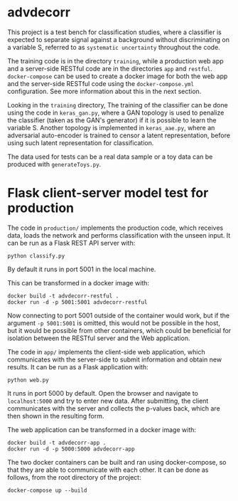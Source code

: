 # advdecorr

This project is a test bench for classification studies, where a classifier is expected to separate signal against a background without discriminating
on a variable S, referred to as `systematic uncertainty` throughout the code.

The training code is in the directory `training`, while a production web app and a server-side RESTful code are in the directories `app` and `restful`.
`docker-compose` can be used to create a docker image for both the web app and the server-side RESTful code using the `docker-compose.yml` configuration.
See more information about this in the next section.

Looking in the `training` directory, The training of the classifier can be done using the code in `keras_gan.py`,
where a GAN topology is used to penalize the classifier (taken as the GAN's generator)
if it is possible to learn the variable S. Another topology is implemented in `keras_aae.py`, where an adversarial auto-encoder is trained to censor
a latent representation, before using such latent representation for classification.

The data used for tests can be a real data sample or a toy data can be produced with `generateToys.py`.

# Flask client-server model test for production

The code in `production/` implements the production code, which receives data, loads the network and performs classification with the unseen input.
It can be run as a Flask REST API server with:

```
python classify.py
```

By default it runs in port 5001 in the local machine.

This can be transformed in a docker image with:

```
docker build -t advdecorr-restful .
docker run -d -p 5001:5001 advdecorr-restful
```

Now connecting to port 5001 outside of the container would work, but if the argument `-p 5001:5001` is omitted, this would not be possible in the host,
but it would be possible from other containers, which could be beneficial for isolation between the RESTful server and the Web application.

The code in `app/` implements the client-side web application, which communicates with the server-side to submit information and obtain new results.
It can be run as a Flask application with:

```
python web.py
```

It runs in port 5000 by default. Open the browser and navigate to `localhost:5000` and try to enter new data. After submitting, the client
communicates with the server and collects the p-values back, which are then shown in the resulting form.

The web application can be transformed in a docker image with:

```
docker build -t advdecorr-app .
docker run -d -p 5000:5000 advdecorr-app
```

The two docker containers can be built and ran using docker-compose, so that they are able to communicate with each other.
It can be done as follows, from the root directory of the project:

```
docker-compose up --build
```

